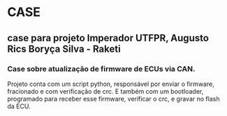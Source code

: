 # CASE #
## case para projeto Imperador UTFPR, Augusto Rics Boryça Silva - Raketi ##

### Case sobre atualização de firmware de ECUs via CAN. ###

Projeto conta com um script python, responsável por enviar o firmware, fracionado e com verificação de crc. E também com um bootloader, programado para receber esse firmware, verificar o crc,
e gravar no flash da ECU.


